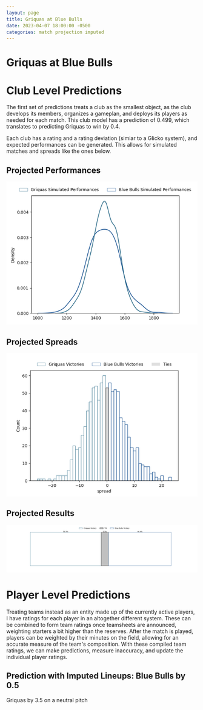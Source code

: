 ```yaml
---  
layout: page  
title: Griquas at Blue Bulls  
date: 2023-04-07 18:00:00 -0500  
categories: match projection imputed  
---
```

# Griquas at Blue Bulls

# Club Level Predictions


The first set of predictions treats a club as the smallest object, as the club develops its members, organizes a gameplan, and deploys its players as needed for each match. This club model has a prediction of 0.499, which translates to predicting Griquas to win by 0.4.

Each club has a rating and a rating deviation (simiar to a Glicko system), and expected performances can be generated. This allows for simulated matches and spreads like the ones below.
## Projected Performances


![Projected Performances](plots/performances_2023-04-07-BlueBulls-Griquas.png)
## Projected Spreads


![Projected Spreads](plots/spreads_2023-04-07-BlueBulls-Griquas.png)
## Projected Results


![Projected Results](plots/resultbar_2023-04-07-BlueBulls-Griquas.png)
# Player Level Predictions


Treating teams instead as an entity made up of the currently active players, I have ratings for each player in an altogether different system. These can be combined to form team ratings once teamsheets are announced, weighting starters a bit higher than the reserves. After the match is played, players can be weighted by their minutes on the field, allowing for an accurate measure of the team's composition. With these compiled team ratings, we can make predictions, measure inaccuracy, and update the individual player ratings.
## Prediction with Imputed Lineups: Blue Bulls by 0.5


Griquas by 3.5 on a neutral pitch

